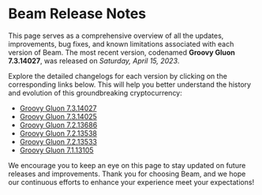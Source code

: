 # Beam Release Notes

This page serves as a comprehensive overview of all the updates, improvements, bug fixes, and known limitations associated with each version of Beam. The most recent version, codenamed **Groovy Gluon 7.3.14027**, was released on _Saturday, April 15, 2023_.

Explore the detailed changelogs for each version by clicking on the corresponding links below. This will help you better understand the history and evolution of this groundbreaking cryptocurrency:

- [Groovy Gluon 7.3.14027](/docs/changelog/7.3.14027)
- [Groovy Gluon 7.3.14025](/docs/changelog/7.3.14025)
- [Groovy Gluon 7.2.13686](/docs/changelog/7.2.13686)
- [Groovy Gluon 7.2.13538](/docs/changelog/7.2.13538)
- [Groovy Gluon 7.2.13533](/docs/changelog/7.2.13533)
- [Groovy Gluon 7.1.13105](/docs/changelog/7.1.13105)

We encourage you to keep an eye on this page to stay updated on future releases and improvements. Thank you for choosing Beam, and we hope our continuous efforts to enhance your experience meet your expectations!
